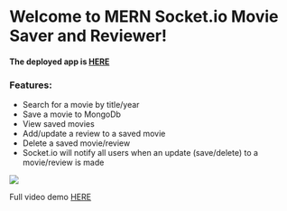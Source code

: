 <h1>Welcome to MERN Socket.io Movie Saver and Reviewer!</h1>
<h4>The deployed app is <a href="https://socket-mern.herokuapp.com/">HERE</a>
<h3>Features:</h3>
<ul>
  <li>Search for a movie by title/year</li>
  <li>Save a movie to MongoDb</li>
  <li>View saved movies</li>
  <li>Add/update a review to a saved movie</li>
  <li>Delete a saved movie/review</li>
  <li>Socket.io will notify all users when an update (save/delete) to a movie/review is made</li>
    </ul>
<img src ="https://media.giphy.com/media/l3diU7VCaeoOewWHe/giphy.gif"/>
<p>Full video demo <a href="https://www.youtube.com/watch?v=VzlA7ebq-2Y">HERE</a>
